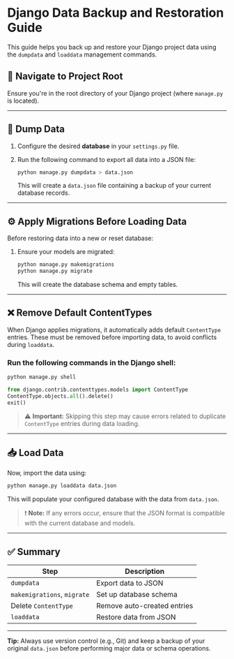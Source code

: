 # Django Data Backup and Restoration Guide

This guide helps you back up and restore your Django project data using the `dumpdata` and `loaddata` management commands.

## 📁 Navigate to Project Root

Ensure you're in the root directory of your Django project (where `manage.py` is located).

---

## 🔄 Dump Data

1. Configure the desired **database** in your `settings.py` file.
2. Run the following command to export all data into a JSON file:

   ```bash
   python manage.py dumpdata > data.json
   ```

   This will create a `data.json` file containing a backup of your current database records.

---

## ⚙️ Apply Migrations Before Loading Data

Before restoring data into a new or reset database:

1. Ensure your models are migrated:

   ```bash
   python manage.py makemigrations
   python manage.py migrate
   ```

   This will create the database schema and empty tables.

---

## ❌ Remove Default ContentTypes

When Django applies migrations, it automatically adds default `ContentType` entries. These must be removed before importing data, to avoid conflicts during `loaddata`.

### Run the following commands in the Django shell:

```bash
python manage.py shell
```

```python
from django.contrib.contenttypes.models import ContentType
ContentType.objects.all().delete()
exit()
```

> ⚠️ **Important:** Skipping this step may cause errors related to duplicate `ContentType` entries during data loading.

---

## 📥 Load Data

Now, import the data using:

```bash
python manage.py loaddata data.json
```

This will populate your configured database with the data from `data.json`.

> ❗ **Note:** If any errors occur, ensure that the JSON format is compatible with the current database and models.

---

## ✅ Summary

| Step | Description |
|------|-------------|
| `dumpdata` | Export data to JSON |
| `makemigrations`, `migrate` | Set up database schema |
| Delete `ContentType` | Remove auto-created entries |
| `loaddata` | Restore data from JSON |

---

**Tip:** Always use version control (e.g., Git) and keep a backup of your original `data.json` before performing major data or schema operations.